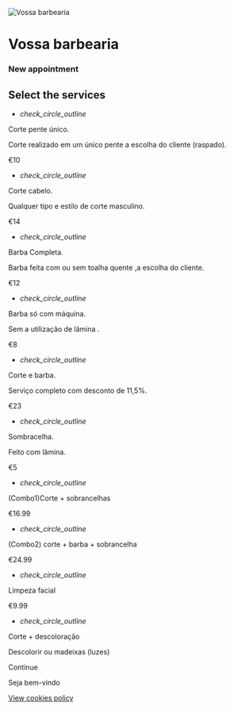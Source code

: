 ![Vossa barbearia ](https://image-uploader-service.firebaseapp.com/eb6fd027-5e3f-42ce-a10f-d2a04d12355c/8B868C3A-D9DB-450C-A51B-E285D843D5A9.jpeg?w=200)

# Vossa barbearia

### New appointment

## Select the services

- _check\_circle\_outline_



Corte pente único.

Corte realizado em um único pente a escolha do cliente (raspado).







€10

- _check\_circle\_outline_



Corte cabelo.

Qualquer tipo e estilo de corte masculino.







€14

- _check\_circle\_outline_



Barba Completa.

Barba feita com ou sem toalha quente ,a escolha do cliente.







€12

- _check\_circle\_outline_



Barba só com máquina.

Sem a utilização de lâmina .







€8

- _check\_circle\_outline_



Corte e barba.

Serviço completo com desconto de 11,5%.








€23

- _check\_circle\_outline_



Sombracelha.

Feito com lâmina.







€5

- _check\_circle\_outline_



(Combo1)Corte + sobrancelhas





€16.99

- _check\_circle\_outline_



(Combo2) corte + barba + sobrancelha





€24.99

- _check\_circle\_outline_



Limpeza facial





€9.99

- _check\_circle\_outline_



Corte + descoloração

Descolorir ou madeixas (luzes)


Continue

Seja bem-vindo

[View cookies policy](https://buk.pt/cookie-policy)